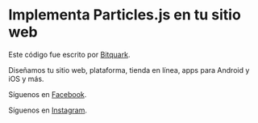 # Implementa Particles.js en tu sitio web

Este código fue escrito por [Bitquark](https://bitquark.com.mx).

Diseñamos tu sitio web, plataforma, tienda en línea, apps para Android y iOS y más.

Síguenos en [Facebook](https://www.facebook.com/bitquark/).

Síguenos en [Instagram](https://www.instagram.com/bitquark_software/).
